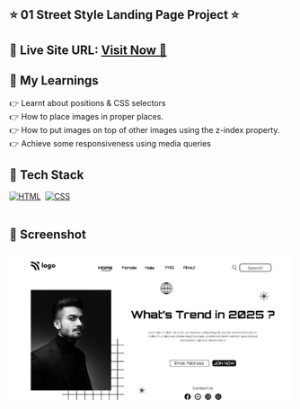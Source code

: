 ## ⭐ 01 Street Style Landing Page Project  ⭐

## 📌 **Live Site URL:** <a href="https://whats-the-trend.netlify.app/">**Visit Now** 🚀</a>


## 📌 My Learnings
👉 Learnt about positions & CSS selectors<br>
👉 How to place images in proper places.<br>
👉 How to put images on top of other images using the z-index property.<br>
👉 Achieve some responsiveness using media queries<br>

## 📌 Tech Stack

[![HTML](https://img.shields.io/badge/html5%20-%23E34F26.svg?&style=for-the-badge&logo=html5&logoColor=white)](https://github.com/prakash-naikwadi)&nbsp;
[![CSS](https://img.shields.io/badge/css3%20-%231572B6.svg?&style=for-the-badge&logo=css3&logoColor=white)](https://github.com/prakash-naikwadi)&nbsp;
<br>
<br>

## 📌 Screenshot
![image](./thumbnail.png)